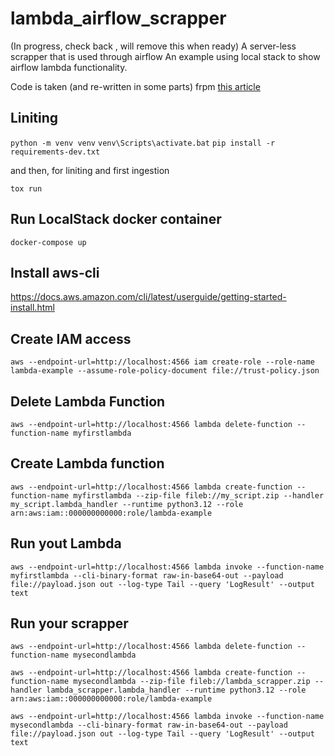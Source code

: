 # lambda_airflow_scrapper
(In progress, check back , will remove this when ready) A server-less scrapper that is used through airflow
An example using local stack to show airflow lambda functionality.

Code is taken (and re-written in some parts) frpm [this article](https://iwebdatascrapingservices.medium.com/how-to-scrape-news-content-from-popular-news-sites-636eea9db9a0)

## Liniting

`python -m venv venv`
`venv\Scripts\activate.bat`
`pip install -r requirements-dev.txt`

and then, for liniting and first ingestion

`tox run`

## Run LocalStack docker container

`docker-compose up`

## Install aws-cli

https://docs.aws.amazon.com/cli/latest/userguide/getting-started-install.html

## Create IAM access

`aws --endpoint-url=http://localhost:4566 iam create-role --role-name lambda-example --assume-role-policy-document file://trust-policy.json`

## Delete Lambda Function

`aws --endpoint-url=http://localhost:4566 lambda delete-function --function-name myfirstlambda`

## Create Lambda function

`aws --endpoint-url=http://localhost:4566 lambda create-function --function-name myfirstlambda --zip-file fileb://my_script.zip --handler my_script.lambda_handler --runtime python3.12 --role arn:aws:iam::000000000000:role/lambda-example`

## Run yout Lambda 

`aws --endpoint-url=http://localhost:4566 lambda invoke --function-name myfirstlambda --cli-binary-format raw-in-base64-out --payload file://payload.json out --log-type Tail --query 'LogResult' --output text`


## Run your scrapper

`aws --endpoint-url=http://localhost:4566 lambda delete-function --function-name mysecondlambda`

`aws --endpoint-url=http://localhost:4566 lambda create-function --function-name mysecondlambda --zip-file fileb://lambda_scrapper.zip --handler lambda_scrapper.lambda_handler --runtime python3.12 --role arn:aws:iam::000000000000:role/lambda-example`

`aws --endpoint-url=http://localhost:4566 lambda invoke --function-name mysecondlambda --cli-binary-format raw-in-base64-out --payload file://payload.json out --log-type Tail --query 'LogResult' --output text`